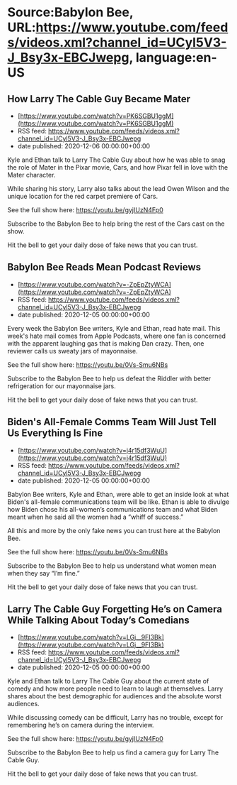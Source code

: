 # Source:Babylon Bee, URL:https://www.youtube.com/feeds/videos.xml?channel_id=UCyl5V3-J_Bsy3x-EBCJwepg, language:en-US

## How Larry The Cable Guy Became Mater
 - [https://www.youtube.com/watch?v=PK6SGBU1ggM](https://www.youtube.com/watch?v=PK6SGBU1ggM)
 - RSS feed: https://www.youtube.com/feeds/videos.xml?channel_id=UCyl5V3-J_Bsy3x-EBCJwepg
 - date published: 2020-12-06 00:00:00+00:00

Kyle and Ethan talk to Larry The Cable Guy about how he was able to snag the role of Mater in the Pixar movie, Cars, and how Pixar fell in love with the Mater character. 

While sharing his story, Larry also talks about the lead Owen Wilson and the unique location for the red carpet premiere of Cars. 

See the full show here:
https://youtu.be/gyjIUzN4Fp0

Subscribe to the Babylon Bee to help bring the rest of the Cars cast on the show. 

Hit the bell to get your daily dose of fake news that you can trust.

## Babylon Bee Reads Mean Podcast Reviews
 - [https://www.youtube.com/watch?v=-ZpEpZtyWCA](https://www.youtube.com/watch?v=-ZpEpZtyWCA)
 - RSS feed: https://www.youtube.com/feeds/videos.xml?channel_id=UCyl5V3-J_Bsy3x-EBCJwepg
 - date published: 2020-12-05 00:00:00+00:00

Every week the Babylon Bee writers, Kyle and Ethan, read hate mail. This week's hate mail comes from Apple Podcasts, where one fan is concerned with the apparent laughing gas that is making Dan crazy. Then, one reviewer calls us sweaty jars of mayonnaise.

See the full show here:
https://youtu.be/0Vs-Smu6NBs

Subscribe to the Babylon Bee to help us defeat the Riddler with better refrigeration for our mayonnaise jars. 

Hit the bell to get your daily dose of fake news that you can trust.

## Biden's All-Female Comms Team Will Just Tell Us Everything Is Fine
 - [https://www.youtube.com/watch?v=j4r15df3WuU](https://www.youtube.com/watch?v=j4r15df3WuU)
 - RSS feed: https://www.youtube.com/feeds/videos.xml?channel_id=UCyl5V3-J_Bsy3x-EBCJwepg
 - date published: 2020-12-05 00:00:00+00:00

Babylon Bee writers, Kyle and Ethan, were able to get an inside look at what Biden's all-female communications team will be like. Ethan is able to divulge how Biden chose his all-women’s communications team and what Biden meant when he said all the women had a “whiff of success.” 

All this and more by the only fake news you can trust here at the Babylon Bee. 

See the full show here:
https://youtu.be/0Vs-Smu6NBs

Subscribe to the Babylon Bee to help us understand what women mean when they say “I’m fine.”

Hit the bell to get your daily dose of fake news that you can trust.

## Larry The Cable Guy Forgetting He’s on Camera While Talking About Today’s Comedians
 - [https://www.youtube.com/watch?v=LGj__9FI3Bk](https://www.youtube.com/watch?v=LGj__9FI3Bk)
 - RSS feed: https://www.youtube.com/feeds/videos.xml?channel_id=UCyl5V3-J_Bsy3x-EBCJwepg
 - date published: 2020-12-05 00:00:00+00:00

Kyle and Ethan talk to Larry The Cable Guy about the current state of comedy and how more people need to learn to laugh at themselves. Larry shares about the best demographic for audiences and the absolute worst audiences. 

While discussing comedy can be difficult, Larry has no trouble, except for remembering he’s on camera during the interview. 

See the full show here:
https://youtu.be/gyjIUzN4Fp0

Subscribe to the Babylon Bee to help us find a camera guy for Larry The Cable Guy. 

Hit the bell to get your daily dose of fake news that you can trust.

